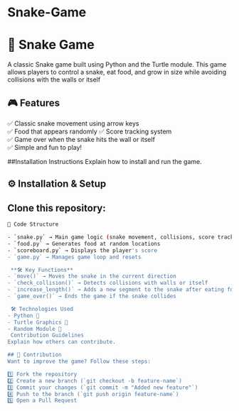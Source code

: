 # Snake-Game

# 🐍 Snake Game
A classic Snake game built using Python and the Turtle module. This game allows players to control a snake, eat food, and grow in size while avoiding collisions with the walls or itself

## 🎮 Features
✅ Classic snake movement using arrow keys  
✅ Food that appears randomly
✅ Score tracking system  
✅ Game over when the snake hits the wall or itself  
✅ Simple and fun to play!  
 
 ##Installation Instructions
Explain how to install and run the game.
## ⚙️ Installation & Setup

## Clone this repository:
```bash https://github.com/ayushiraut01/Snake-Game
📝 Code Structure

- `snake.py` → Main game logic (snake movement, collisions, score tracking)
- `food.py` → Generates food at random locations
- `scoreboard.py` → Displays the player's score
- `game.py` → Manages game loop and resets

 **🛠 Key Functions**
- `move()` → Moves the snake in the current direction
- `check_collision()` → Detects collisions with walls or itself
- `increase_length()` → Adds a new segment to the snake after eating food
- `game_over()` → Ends the game if the snake collides

 🛠 Technologies Used
- Python 🐍
- Turtle Graphics 🎨
- Random Module 🎲
 Contribution Guidelines
Explain how others can contribute.

## 🤝 Contribution
Want to improve the game? Follow these steps:

1️⃣ Fork the repository  
2️⃣ Create a new branch (`git checkout -b feature-name`)  
3️⃣ Commit your changes (`git commit -m "Added new feature"`)  
4️⃣ Push to the branch (`git push origin feature-name`)  
5️⃣ Open a Pull Request  



